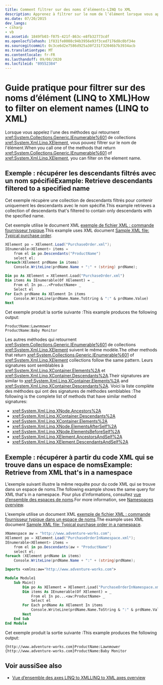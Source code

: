 ```yaml
---
title: Comment filtrer sur des noms d’éléments-LINQ to XML
description: Apprenez à filtrer sur le nom de l’élément lorsque vous appelez une méthode qui retourne un IEnumerable de XElement.
ms.date: 07/20/2015
dev_langs:
- csharp
- vb
ms.assetid: 1849fb03-f075-421f-863c-e8fb32773cdf
ms.openlocfilehash: 1f831fe0008c94b3956e93f3ced7176d8c0bf34e
ms.sourcegitcommit: 0c3ce6d2e7586d925a30f231f32046b7b3934acb
ms.translationtype: MT
ms.contentlocale: fr-FR
ms.lasthandoff: 09/08/2020
ms.locfileid: "89552384"
---
```

# <a name="how-to-filter-on-element-names-linq-to-xml"></a><span data-ttu-id="2c32b-103">Guide pratique pour filtrer sur des noms d’élément (LINQ to XML)</span><span class="sxs-lookup"><span data-stu-id="2c32b-103">How to filter on element names (LINQ to XML)</span></span>

<span data-ttu-id="2c32b-104">Lorsque vous appelez l'une des méthodes qui retournent <xref:System.Collections.Generic.IEnumerable%601> de collections <xref:System.Xml.Linq.XElement>, vous pouvez filtrer sur le nom de l'élément.</span><span class="sxs-lookup"><span data-stu-id="2c32b-104">When you call one of the methods that return <xref:System.Collections.Generic.IEnumerable%601> of <xref:System.Xml.Linq.XElement>, you can filter on the element name.</span></span>

## <a name="example-retrieve-descendants-filtered-to-a-specified-name"></a><span data-ttu-id="2c32b-105">Exemple : récupérer les descendants filtrés avec un nom spécifié</span><span class="sxs-lookup"><span data-stu-id="2c32b-105">Example: Retrieve descendants filtered to a specified name</span></span>

<span data-ttu-id="2c32b-106">Cet exemple récupère une collection de descendants filtrés pour contenir uniquement les descendants avec le nom spécifié.</span><span class="sxs-lookup"><span data-stu-id="2c32b-106">This example retrieves a collection of descendants that's filtered to contain only descendants with the specified name.</span></span>

<span data-ttu-id="2c32b-107">Cet exemple utilise le document XML [exemple de fichier XML : commande fournisseur typique](sample-xml-file-typical-purchase-order.md).</span><span class="sxs-lookup"><span data-stu-id="2c32b-107">This example uses XML document [Sample XML file: Typical purchase order](sample-xml-file-typical-purchase-order.md).</span></span>

```csharp
XElement po = XElement.Load("PurchaseOrder.xml");
IEnumerable<XElement> items =
    from el in po.Descendants("ProductName")
    select el;
foreach(XElement prdName in items)
    Console.WriteLine(prdName.Name + ":" + (string) prdName);
```

```vb
Dim po As XElement = XElement.Load("PurchaseOrder.xml")
Dim items As IEnumerable(Of XElement) = _
    From el In po...<ProductName> _
    Select el
For Each prdName As XElement In items
    Console.WriteLine(prdName.Name.ToString & ":" & prdName.Value)
Next
```

<span data-ttu-id="2c32b-108">Cet exemple produit la sortie suivante :</span><span class="sxs-lookup"><span data-stu-id="2c32b-108">This example produces the following output:</span></span>

```output
ProductName:Lawnmower
ProductName:Baby Monitor
```

<span data-ttu-id="2c32b-109">Les autres méthodes qui retournent <xref:System.Collections.Generic.IEnumerable%601> de collections <xref:System.Xml.Linq.XElement> suivent le même modèle.</span><span class="sxs-lookup"><span data-stu-id="2c32b-109">The other methods that return <xref:System.Collections.Generic.IEnumerable%601> of <xref:System.Xml.Linq.XElement> collections follow the same pattern.</span></span> <span data-ttu-id="2c32b-110">Leurs signatures sont semblables à <xref:System.Xml.Linq.XContainer.Elements%2A> et <xref:System.Xml.Linq.XContainer.Descendants%2A>.</span><span class="sxs-lookup"><span data-stu-id="2c32b-110">Their signatures are similar to <xref:System.Xml.Linq.XContainer.Elements%2A> and <xref:System.Xml.Linq.XContainer.Descendants%2A>.</span></span> <span data-ttu-id="2c32b-111">Voici la liste complète des méthodes qui ont des signatures de méthodes semblables :</span><span class="sxs-lookup"><span data-stu-id="2c32b-111">The following is the complete list of methods that have similar method signatures:</span></span>

- <xref:System.Xml.Linq.XNode.Ancestors%2A>
- <xref:System.Xml.Linq.XContainer.Descendants%2A>
- <xref:System.Xml.Linq.XContainer.Elements%2A>
- <xref:System.Xml.Linq.XNode.ElementsAfterSelf%2A>
- <xref:System.Xml.Linq.XNode.ElementsBeforeSelf%2A>
- <xref:System.Xml.Linq.XElement.AncestorsAndSelf%2A>
- <xref:System.Xml.Linq.XElement.DescendantsAndSelf%2A>

## <a name="example-retrieve-from-xml-thats-in-a-namespace"></a><span data-ttu-id="2c32b-112">Exemple : récupérer à partir du code XML qui se trouve dans un espace de noms</span><span class="sxs-lookup"><span data-stu-id="2c32b-112">Example: Retrieve from XML that's in a namespace</span></span>

<span data-ttu-id="2c32b-113">L’exemple suivant illustre la même requête pour du code XML qui se trouve dans un espace de noms.</span><span class="sxs-lookup"><span data-stu-id="2c32b-113">The following example shows the same query for XML that's in a namespace.</span></span> <span data-ttu-id="2c32b-114">Pour plus d’informations, consultez [vue d’ensemble des espaces de noms](namespaces-overview.md).</span><span class="sxs-lookup"><span data-stu-id="2c32b-114">For more information, see [Namespaces overview](namespaces-overview.md).</span></span>

<span data-ttu-id="2c32b-115">L’exemple utilise un document XML [exemple de fichier XML : commande fournisseur typique dans un espace de noms](sample-xml-file-typical-purchase-order-namespace.md).</span><span class="sxs-lookup"><span data-stu-id="2c32b-115">The example uses XML document [Sample XML file: Typical purchase order in a namespace](sample-xml-file-typical-purchase-order-namespace.md).</span></span>

```csharp
XNamespace aw = "http://www.adventure-works.com";
XElement po = XElement.Load("PurchaseOrderInNamespace.xml");
IEnumerable<XElement> items =
    from el in po.Descendants(aw + "ProductName")
    select el;
foreach (XElement prdName in items)
    Console.WriteLine(prdName.Name + ":" + (string)prdName);
```

```vb
Imports <xmlns:aw="http://www.adventure-works.com">

Module Module1
    Sub Main()
        Dim po As XElement = XElement.Load("PurchaseOrderInNamespace.xml")
        Dim items As IEnumerable(Of XElement) = _
            From el In po...<aw:ProductName> _
            Select el
        For Each prdName As XElement In items
            Console.WriteLine(prdName.Name.ToString & ":" & prdName.Value)
        Next
    End Sub
End Module
```

<span data-ttu-id="2c32b-116">Cet exemple produit la sortie suivante :</span><span class="sxs-lookup"><span data-stu-id="2c32b-116">This example produces the following output:</span></span>

```output
{http://www.adventure-works.com}ProductName:Lawnmower
{http://www.adventure-works.com}ProductName:Baby Monitor
```

## <a name="see-also"></a><span data-ttu-id="2c32b-117">Voir aussi</span><span class="sxs-lookup"><span data-stu-id="2c32b-117">See also</span></span>

- [<span data-ttu-id="2c32b-118">Vue d’ensemble des axes LINQ to XML</span><span class="sxs-lookup"><span data-stu-id="2c32b-118">LINQ to XML axes overview</span></span>](linq-xml-axes-overview.md)
